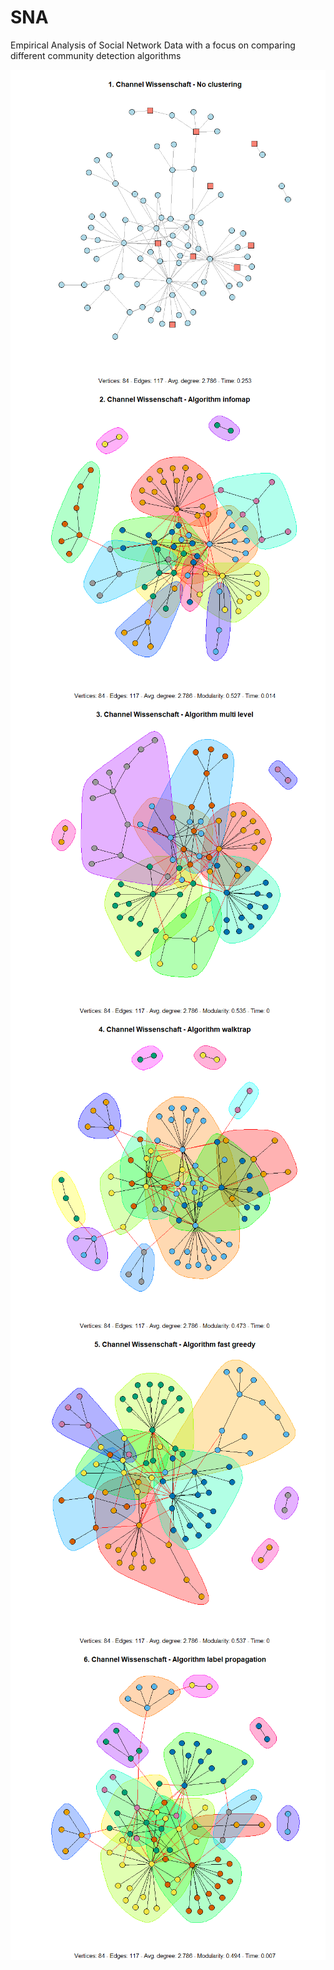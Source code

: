 # SNA
Empirical Analysis of Social Network Data with a focus on comparing different community detection algorithms

<img src="Community-Detection_smal_dataset_files/figure-gfm/unnamed-chunk-10-1.png" style="display: block; margin: auto;" /><img src="Community-Detection_smal_dataset_files/figure-gfm/unnamed-chunk-10-2.png" style="display: block; margin: auto;" /><img src="Community-Detection_smal_dataset_files/figure-gfm/unnamed-chunk-10-3.png" style="display: block; margin: auto;" /><img src="Community-Detection_smal_dataset_files/figure-gfm/unnamed-chunk-10-4.png" style="display: block; margin: auto;" /><img src="Community-Detection_smal_dataset_files/figure-gfm/unnamed-chunk-10-5.png" style="display: block; margin: auto;" /><img src="Community-Detection_smal_dataset_files/figure-gfm/unnamed-chunk-10-6.png" style="display: block; margin: auto;" />
